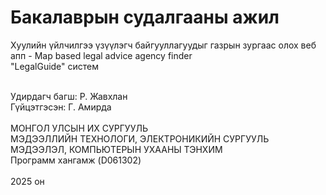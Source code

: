 # Бакалаврын судалгааны ажил

Хуулийн үйлчилгээ үзүүлэгч байгууллагуудыг газрын зургаас олох веб апп - Map based legal advice agency finder </br>
"LegalGuide" систем </br> </br>

Удирдагч багш: Р. Жавхлан </br>
Гүйцэтгэсэн: Г. Амирда </br> </br>
МОНГОЛ УЛСЫН ИХ СУРГУУЛЬ </br>
МЭДЭЭЛЛИЙН ТЕХНОЛОГИ, ЭЛЕКТРОНИКИЙН СУРГУУЛЬ </br>
МЭДЭЭЛЭЛ, КОМПЬЮТЕРЫН УХААНЫ ТЭНХИМ </br>
Программ хангамж (D061302) </br> </br>
2025 он
